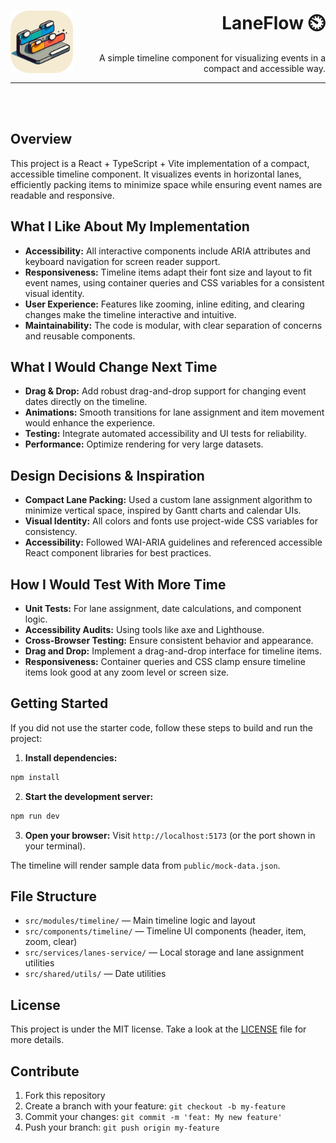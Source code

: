 
<h1 align="right">
  <img src="public/favicon/favicon.svg" width="100px" align="left" />
  LaneFlow ⏲️
</h1>

<p align="right">
  A simple timeline component for visualizing events in a compact and accessible way.
</p>

---

<br/>
<br/>

## Overview

This project is a React + TypeScript + Vite implementation of a compact, accessible timeline component. It visualizes events in horizontal lanes, efficiently packing items to minimize space while ensuring event names are readable and responsive.

## What I Like About My Implementation

- **Accessibility:** All interactive components include ARIA attributes and keyboard navigation for screen reader support.
- **Responsiveness:** Timeline items adapt their font size and layout to fit event names, using container queries and CSS variables for a consistent visual identity.
- **User Experience:** Features like zooming, inline editing, and clearing changes make the timeline interactive and intuitive.
- **Maintainability:** The code is modular, with clear separation of concerns and reusable components.

## What I Would Change Next Time

- **Drag & Drop:** Add robust drag-and-drop support for changing event dates directly on the timeline.
- **Animations:** Smooth transitions for lane assignment and item movement would enhance the experience.
- **Testing:** Integrate automated accessibility and UI tests for reliability.
- **Performance:** Optimize rendering for very large datasets.

## Design Decisions & Inspiration

- **Compact Lane Packing:** Used a custom lane assignment algorithm to minimize vertical space, inspired by Gantt charts and calendar UIs.
- **Visual Identity:** All colors and fonts use project-wide CSS variables for consistency.
- **Accessibility:** Followed WAI-ARIA guidelines and referenced accessible React component libraries for best practices.

## How I Would Test With More Time

- **Unit Tests:** For lane assignment, date calculations, and component logic.
- **Accessibility Audits:** Using tools like axe and Lighthouse.
- **Cross-Browser Testing:** Ensure consistent behavior and appearance.
- **Drag and Drop:** Implement a drag-and-drop interface for timeline items.
- **Responsiveness:** Container queries and CSS clamp ensure timeline items look good at any zoom level or screen size.

## Getting Started

If you did not use the starter code, follow these steps to build and run the project:

1. **Install dependencies:**

  ```sh
  npm install
  ```

2. **Start the development server:**

  ```sh
  npm run dev
  ```

3. **Open your browser:**
  Visit `http://localhost:5173` (or the port shown in your terminal).

The timeline will render sample data from `public/mock-data.json`.

## File Structure

- `src/modules/timeline/` — Main timeline logic and layout
- `src/components/timeline/` — Timeline UI components (header, item, zoom, clear)
- `src/services/lanes-service/` — Local storage and lane assignment utilities
- `src/shared/utils/` — Date utilities

## License

This project is under the MIT license. Take a look at the [LICENSE](LICENSE) file for more details.

## Contribute

1. Fork this repository
2. Create a branch with your feature: `git checkout -b my-feature`
3. Commit your changes: `git commit -m 'feat: My new feature'`
4. Push your branch: `git push origin my-feature`
